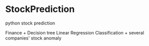# StockPrediction
python stock prediction

Finance + Decision tree
Linear Regression
Classification + several companies' stock
anomaly 